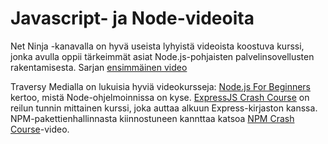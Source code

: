 # Javascript- ja Node-videoita
Net Ninja -kanavalla on hyvä useista lyhyistä videoista koostuva kurssi, jonka
avulla oppii tärkeimmät asiat Node.js-pohjaisten palvelinsovellusten rakentamisesta. Sarjan [ensimmäinen video](https://www.youtube.com/watch?v=w-7RQ46RgxU&t=17s)

Traversy Medialla on lukuisia hyviä videokursseja: [Node.js For Beginners](https://www.youtube.com/watch?v=U8XF6AFGqlc) kertoo, mistä Node-ohjelmoinnissa on kyse.
[ExpressJS Crash Course](https://www.youtube.com/watch?v=gnsO8-xJ8rs&t=2925s) on reilun tunnin mittainen kurssi, joka auttaa alkuun Express-kirjaston kanssa. NPM-pakettienhallinnasta kiinnostuneen kannttaa katsoa
[NPM Crash Course](https://www.youtube.com/watch?v=jHDhaSSKmB0&t=1236s)-video.
